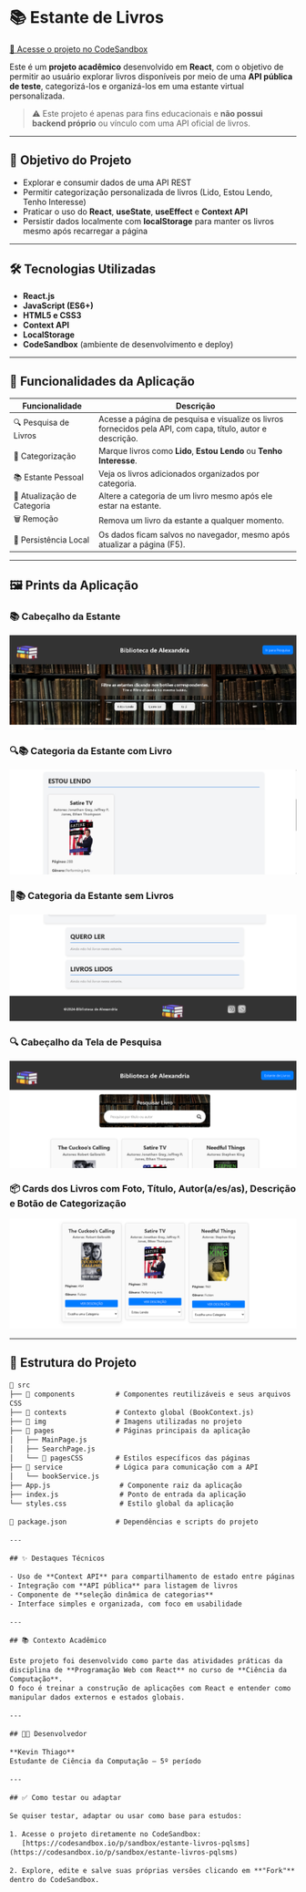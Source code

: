 # 📚 Estante de Livros

[🔗 Acesse o projeto no CodeSandbox](https://codesandbox.io/p/sandbox/estante-livros-pqlsms)

Este é um **projeto acadêmico** desenvolvido em **React**, com o objetivo de permitir ao usuário explorar livros disponíveis por meio de uma **API pública de teste**, categorizá-los e organizá-los em uma estante virtual personalizada.

> ⚠️ Este projeto é apenas para fins educacionais e **não possui backend próprio** ou vínculo com uma API oficial de livros.

---

## 🎯 Objetivo do Projeto

- Explorar e consumir dados de uma API REST  
- Permitir categorização personalizada de livros (Lido, Estou Lendo, Tenho Interesse)  
- Praticar o uso do **React**, **useState**, **useEffect** e **Context API**  
- Persistir dados localmente com **localStorage** para manter os livros mesmo após recarregar a página  

---

## 🛠️ Tecnologias Utilizadas

- **React.js**
- **JavaScript (ES6+)**
- **HTML5 e CSS3**
- **Context API**
- **LocalStorage**
- **CodeSandbox** (ambiente de desenvolvimento e deploy)

---

## 📄 Funcionalidades da Aplicação

| Funcionalidade | Descrição |
|----------------|-----------|
| 🔍 Pesquisa de Livros | Acesse a página de pesquisa e visualize os livros fornecidos pela API, com capa, título, autor e descrição. |
| 📌 Categorização | Marque livros como **Lido**, **Estou Lendo** ou **Tenho Interesse**. |
| 📚 Estante Pessoal | Veja os livros adicionados organizados por categoria. |
| 🔄 Atualização de Categoria | Altere a categoria de um livro mesmo após ele estar na estante. |
| 🗑️ Remoção | Remova um livro da estante a qualquer momento. |
| 💾 Persistência Local | Os dados ficam salvos no navegador, mesmo após atualizar a página (F5). |

---

## 🖼️ Prints da Aplicação

### 📚 Cabeçalho da Estante
![Cabeçalho da Estante](prints/img1.png)

### 🔍📚 Categoria da Estante com Livro
![Categoria da Estante com Livro](prints/img2.png)

### 📑📚 Categoria da Estante sem Livros
![Categoria da Estante sem Livros](prints/img3.png)

### 🔍 Cabeçalho da Tela de Pesquisa
![Cabeçalho da Tela de Pesquisa](prints/img4.png)

### 📦 Cards dos Livros com Foto, Título, Autor(a/es/as), Descrição e Botão de Categorização
![Cards dos Livros com Foto, Título, Autor(a/es/as), Descrição e Botão de Categorização](prints/img5.png)

---

## 📁 Estrutura do Projeto

```plaintext
📁 src
├── 📂 components          # Componentes reutilizáveis e seus arquivos CSS
├── 📂 contexts            # Contexto global (BookContext.js)
├── 📂 img                 # Imagens utilizadas no projeto
├── 📂 pages               # Páginas principais da aplicação
│   ├── MainPage.js
│   ├── SearchPage.js
│   └── 📂 pagesCSS        # Estilos específicos das páginas
├── 📂 service             # Lógica para comunicação com a API
│   └── bookService.js
├── App.js                 # Componente raiz da aplicação
├── index.js               # Ponto de entrada da aplicação
└── styles.css             # Estilo global da aplicação

📄 package.json            # Dependências e scripts do projeto

---

## ✨ Destaques Técnicos

- Uso de **Context API** para compartilhamento de estado entre páginas  
- Integração com **API pública** para listagem de livros  
- Componente de **seleção dinâmica de categorias**  
- Interface simples e organizada, com foco em usabilidade  

---

## 📚 Contexto Acadêmico

Este projeto foi desenvolvido como parte das atividades práticas da disciplina de **Programação Web com React** no curso de **Ciência da Computação**.  
O foco é treinar a construção de aplicações com React e entender como manipular dados externos e estados globais.

---

## 👨‍💻 Desenvolvedor

**Kevin Thiago**  
Estudante de Ciência da Computação – 5º período  

---

## ✅ Como testar ou adaptar

Se quiser testar, adaptar ou usar como base para estudos:

1. Acesse o projeto diretamente no CodeSandbox:  
   [https://codesandbox.io/p/sandbox/estante-livros-pqlsms](https://codesandbox.io/p/sandbox/estante-livros-pqlsms)

2. Explore, edite e salve suas próprias versões clicando em **"Fork"** dentro do CodeSandbox.
